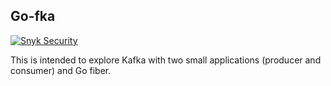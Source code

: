 ## Go-fka

[![Snyk Security](https://github.com/nicolas-costa/go-fka/actions/workflows/snyk-security.yml/badge.svg?event=pull_request_target)](https://github.com/nicolas-costa/go-fka/actions/workflows/snyk-security.yml)

This is intended to explore Kafka with two small applications (producer and consumer) and Go fiber.